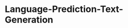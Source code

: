 # Language-Prediction-Text-Generation
      
 
  
   
            
                  
              
         
   
